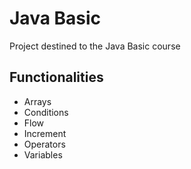 
# Java Basic

Project destined to the Java Basic course


## Functionalities

- Arrays
- Conditions
- Flow
- Increment
- Operators
- Variables

